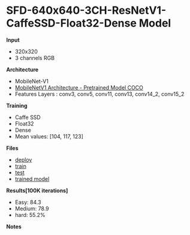 
# SFD-640x640-3CH-ResNetV1-CaffeSSD-Float32-Dense Model

__Input__
+ 320x320
+ 3 channels RGB

__Architecture__
+ MobileNet-V1
+ [MobileNetV1 Architecture - Pretrained Model COCO](https://drive.google.com/open?id=0B3gersZ2cHIxVFI1Rjd5aDgwOG8)
+ Features Layers : conv3, conv5, conv11, conv13, conv14_2, conv15_2


__Training__
+ Caffe SSD
+ Float32
+ Dense
+ Mean values: [104, 117, 123]

__Files__
+ [deploy](deploy.prototxt)
+ [train](train.prototxt)
+ [test](test.prototxt)
+ [trained model]()

__Results[100K iterations]__
+ Easy: 84.3
+ Medium: 78.9
+ hard: 55.2%

__Notes__
 
